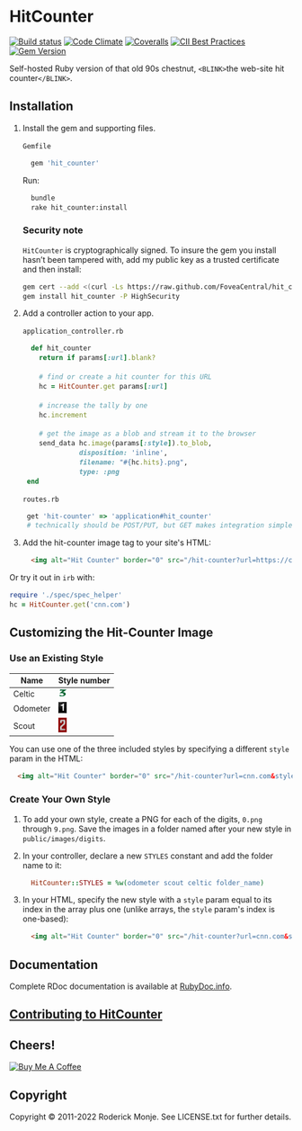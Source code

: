 # HitCounter

[![Build status](https://github.com/FoveaCentral/hit_counter/workflows/test/badge.svg)](https://github.com/FoveaCentral/hit_counter/actions/workflows/test.yml)
[![Code Climate](https://codeclimate.com/github/FoveaCentral/hit_counter.svg)](https://codeclimate.com/github/FoveaCentral/hit_counter)
[![Coveralls](https://coveralls.io/repos/FoveaCentral/hit_counter/badge.svg?branch=master&service=github)](https://coveralls.io/github/FoveaCentral/hit_counter?branch=master)
[![CII Best Practices](https://bestpractices.coreinfrastructure.org/projects/5375/badge)](https://bestpractices.coreinfrastructure.org/projects/5375)
[![Gem Version](https://badge.fury.io/rb/hit_counter.svg)](https://badge.fury.io/rb/hit_counter)

Self-hosted Ruby version of that old 90s chestnut, `<BLINK>`the web-site hit counter`</BLINK>`.

## Installation

1. Install the gem and supporting files.

    `Gemfile`
    ```ruby
      gem 'hit_counter'
    ```

    Run:

    ```sh
      bundle
      rake hit_counter:install
    ```

    ### Security note

    `HitCounter` is cryptographically signed. To insure the gem you install hasn’t been tampered with, add my public key as a trusted certificate and then install:

    ```sh
    gem cert --add <(curl -Ls https://raw.github.com/FoveaCentral/hit_counter/master/certs/ivanoblomov.pem)
    gem install hit_counter -P HighSecurity
    ```

2. Add a controller action to your app.

    `application_controller.rb`
    ```ruby
      def hit_counter
        return if params[:url].blank?

        # find or create a hit counter for this URL
        hc = HitCounter.get params[:url]

        # increase the tally by one
        hc.increment

        # get the image as a blob and stream it to the browser
        send_data hc.image(params[:style]).to_blob,
                  disposition: 'inline',
                  filename: "#{hc.hits}.png",
                  type: :png
     end
    ```

    `routes.rb`
    ```ruby
     get 'hit-counter' => 'application#hit_counter'
     # technically should be POST/PUT, but GET makes integration simpler
    ````

3. Add the hit-counter image tag to your site's HTML:

    ```html
      <img alt="Hit Counter" border="0" src="/hit-counter?url=https://cnn.com&style=1" />
    ````

Or try it out in `irb` with:

```ruby
require './spec/spec_helper'
hc = HitCounter.get('cnn.com')
```

## Customizing the Hit-Counter Image

### Use an Existing Style

| Name     | Style number                                                          |
| -------- | --------------------------------------------------------------------- |
| Celtic   | ![image of 3 in celtic style](/public/images/digits/celtic/3.png)     |
| Odometer | ![image of 1 in odometer style](/public/images/digits/odometer/1.png) |
| Scout    | ![image of 2 in scout style](/public/images/digits/scout/2.png)       |

You can use one of the three included styles by specifying a different `style` param in the HTML:

```html
  <img alt="Hit Counter" border="0" src="/hit-counter?url=cnn.com&style=1" />
```

### Create Your Own Style

1. To add your own style, create a PNG for each of the digits, `0.png` through `9.png`. Save the images in a folder named after your new style in `public/images/digits`.

2. In your controller, declare a new `STYLES` constant and add the folder name to it:

    ```ruby
      HitCounter::STYLES = %w(odometer scout celtic folder_name)
    ```

3. In your HTML, specify the new style with a `style` param equal to its index in the array plus one (unlike arrays, the `style` param's index is one-based):

    ```html
      <img alt="Hit Counter" border="0" src="/hit-counter?url=cnn.com&style=4" />
    ```

## Documentation

Complete RDoc documentation is available at [RubyDoc.info](https://www.rubydoc.info/gems/hit_counter).

## [Contributing to HitCounter](CONTRIBUTING.md)

## Cheers!

<a href="https://www.buymeacoffee.com/oblomov" target="_blank"><img src="https://cdn.buymeacoffee.com/buttons/v2/default-green.png" alt="Buy Me A Coffee" height="41" width="174" ></a>

## Copyright

Copyright © 2011-2022 Roderick Monje. See LICENSE.txt for further details.
